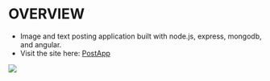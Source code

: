 # OVERVIEW

* Image and text posting application built with node.js, express, mongodb, and angular.
* Visit the site here: <a href="http://postappintegratedmean-env.eba-hbscqyyy.us-east-2.elasticbeanstalk.com/">PostApp</a>

<img src='/postappng/src/assets/postapp.PNG'>

